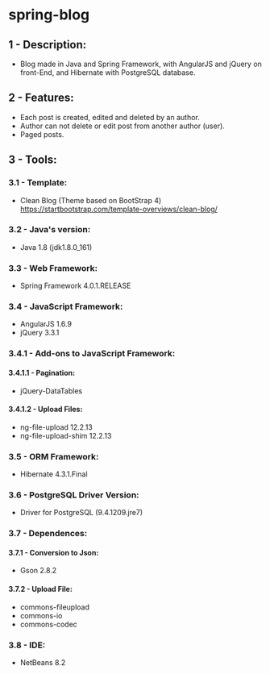 # spring-blog

## 1 - Description:
- Blog made in Java and Spring Framework, with AngularJS and jQuery on front-End, 
and Hibernate with PostgreSQL database.

## 2 - Features:
- Each post is created, edited and deleted by an author.
- Author can not delete or edit post from another author (user).
- Paged posts.

## 3 - Tools:

### 3.1 - Template:
- Clean Blog (Theme based on BootStrap 4) https://startbootstrap.com/template-overviews/clean-blog/

### 3.2 - Java's version:
- Java 1.8 (jdk1.8.0_161)

### 3.3 - Web Framework:
- Spring Framework 4.0.1.RELEASE

### 3.4 - JavaScript Framework:
- AngularJS 1.6.9
- jQuery 3.3.1

### 3.4.1 - Add-ons to JavaScript Framework:

#### 3.4.1.1 - Pagination:
- jQuery-DataTables 

#### 3.4.1.2 - Upload Files:
- ng-file-upload 12.2.13
- ng-file-upload-shim 12.2.13

### 3.5 - ORM Framework:
- Hibernate 4.3.1.Final

### 3.6 - PostgreSQL Driver Version:
- Driver for PostgreSQL (9.4.1209.jre7)

### 3.7 - Dependences:

#### 3.7.1 - Conversion to Json:
- Gson 2.8.2

#### 3.7.2 - Upload File:
- commons-fileupload
- commons-io
- commons-codec

### 3.8 - IDE:
- NetBeans 8.2
